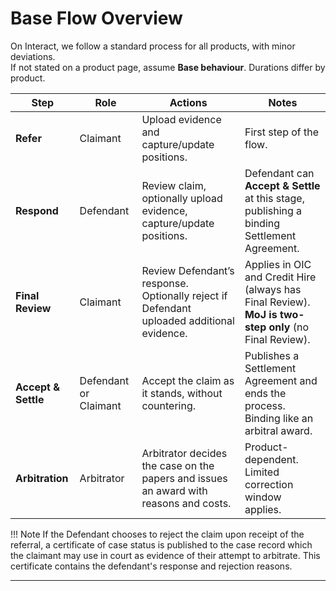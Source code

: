 

# Base Flow Overview

On Interact, we follow a standard process for all products, with minor deviations.  
If not stated on a product page, assume **Base behaviour**. Durations differ by product. 

| Step                    | Role                     | Actions                                                                                                               | Notes                                                                                                                |
|-------------------------|--------------------------|-----------------------------------------------------------------------------------------------------------------------|----------------------------------------------------------------------------------------------------------------------|
| **Refer**               | Claimant                 | Upload evidence and capture/update positions.                                                                        | First step of the flow.                                                                                              |
| **Respond**             | Defendant                | Review claim, optionally upload evidence, capture/update positions.                                                  | Defendant can **Accept & Settle** at this stage, publishing a binding Settlement Agreement.                           |
| **Final Review**        | Claimant                 | Review Defendant’s response. Optionally reject if Defendant uploaded additional evidence.                             | Applies in OIC and Credit Hire (always has Final Review). <br> **MoJ is two-step only** (no Final Review).             |
| **Accept & Settle**     | Defendant or Claimant    | Accept the claim as it stands, without countering.                                                                   | Publishes a Settlement Agreement and ends the process. Binding like an arbitral award.                                |
| **Arbitration**         | Arbitrator               | Arbitrator decides the case on the papers and issues an award with reasons and costs.                                  | Product-dependent. Limited correction window applies.                                                               |

!!! Note
    If the Defendant chooses to reject the claim upon receipt of the referral, a certificate of case status is published to the case record which the claimant may use in court as evidence of their attempt to arbitrate. This certificate contains the defendant's response and rejection reasons.

---
